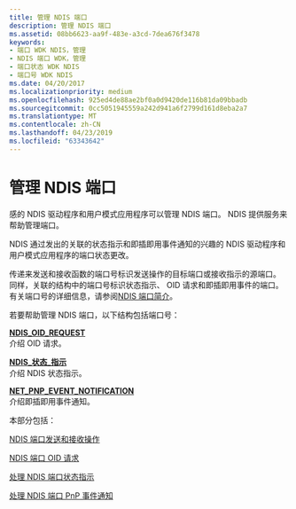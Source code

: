 ```yaml
---
title: 管理 NDIS 端口
description: 管理 NDIS 端口
ms.assetid: 08bb6623-aa9f-483e-a3cd-7dea676f3478
keywords:
- 端口 WDK NDIS，管理
- NDIS 端口 WDK，管理
- 端口状态 WDK NDIS
- 端口号 WDK NDIS
ms.date: 04/20/2017
ms.localizationpriority: medium
ms.openlocfilehash: 925ed4de88ae2bf0a0d9420de116b81da09bbadb
ms.sourcegitcommit: 0cc5051945559a242d941a6f2799d161d8eba2a7
ms.translationtype: MT
ms.contentlocale: zh-CN
ms.lasthandoff: 04/23/2019
ms.locfileid: "63343642"
---
```

# <a name="managing-an-ndis-port"></a>管理 NDIS 端口





感的 NDIS 驱动程序和用户模式应用程序可以管理 NDIS 端口。 NDIS 提供服务来帮助管理端口。

NDIS 通过发出的关联的状态指示和即插即用事件通知的兴趣的 NDIS 驱动程序和用户模式应用程序的端口状态更改。

传递来发送和接收函数的端口号标识发送操作的目标端口或接收指示的源端口。 同样，关联的结构中的端口号标识状态指示、 OID 请求和即插即用事件的端口。 有关端口号的详细信息，请参阅[NDIS 端口简介](overview-of-ndis-ports.md)。

若要帮助管理 NDIS 端口，以下结构包括端口号：

<a href="" id="ndis-oid-request"></a>[**NDIS\_OID\_REQUEST**](https://msdn.microsoft.com/library/windows/hardware/ff566710)  
介绍 OID 请求。

<a href="" id="ndis-status-indication"></a>[**NDIS\_状态\_指示**](https://msdn.microsoft.com/library/windows/hardware/ff567373)  
介绍 NDIS 状态指示。

<a href="" id="net-pnp-event-notification"></a>[**NET\_PNP\_EVENT\_NOTIFICATION**](https://msdn.microsoft.com/library/windows/hardware/ff568752)  
介绍即插即用事件通知。

本部分包括：

[NDIS 端口发送和接收操作](ndis-port-send-and-receive-operations.md)

[NDIS 端口 OID 请求](ndis-port-oid-requests.md)

[处理 NDIS 端口状态指示](handling-ndis-ports-status-indications.md)

[处理 NDIS 端口 PnP 事件通知](handling-ndis-ports-pnp-event-notifications.md)

 

 





